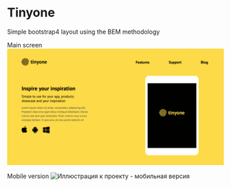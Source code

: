 # Tinyone
Simple bootstrap4 layout using the BEM methodology

Main screen
![Иллюстрация к проекту - первый экран](https://github.com/DmitryChuhnin/tinyone-layout/raw/master/tinyone.png)


Mobile version
![Иллюстрация к проекту - мобильная версия](https://github.com/DmitryChuhnin/MoGo-adaptive/raw/master/tinyoneMobile.png)
